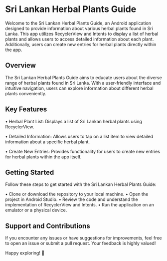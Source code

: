 # Sri Lankan Herbal Plants Guide

Welcome to the Sri Lankan Herbal Plants Guide, an Android application designed to provide information about various herbal plants found in Sri Lanka. This app utilizes RecyclerView and Intents to display a list of herbal plants and allows users to access detailed information about each plant. Additionally, users can create new entries for herbal plants directly within the app.

## Overview

The Sri Lankan Herbal Plants Guide aims to educate users about the diverse range of herbal plants found in Sri Lanka. With a user-friendly interface and intuitive navigation, users can explore information about different herbal plants conveniently.

## Key Features

•	Herbal Plant List: Displays a list of Sri Lankan herbal plants using RecyclerView.

•	Detailed Information: Allows users to tap on a list item to view detailed information about a specific herbal plant.

•	Create New Entries: Provides functionality for users to create new entries for herbal plants within the app itself.

## Getting Started

Follow these steps to get started with the Sri Lankan Herbal Plants Guide:

•	Clone or download the repository to your local machine.
•	Open the project in Android Studio.
•	Review the code and understand the implementation of RecyclerView and Intents.
•	Run the application on an emulator or a physical device.

## Support and Contributions

If you encounter any issues or have suggestions for improvements, feel free to open an issue or submit a pull request. Your feedback is highly valued!

Happy exploring! 🌿



